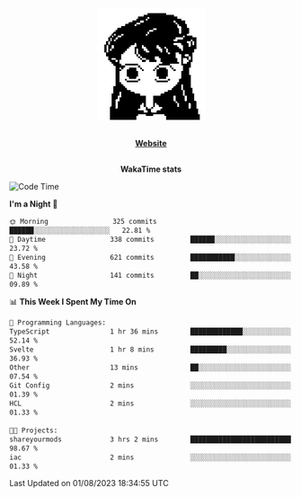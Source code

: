 ##

<p align="center">
  <img src="./person.gif" />
</p>

##

<div align="center">
  <p>
    <strong>
    <a href='https://domm.me'>Website</a>
    </strong>
  </p>
</div>

##

<div align="center">
  <p>
    <strong>
    WakaTime stats
    </strong>
  </p>
</div>

<!--START_SECTION:waka-->
![Code Time](http://img.shields.io/badge/Code%20Time-102%20hrs%2025%20mins-blue)

**I'm a Night 🦉** 

```text
🌞 Morning                325 commits         ██████░░░░░░░░░░░░░░░░░░░   22.81 % 
🌆 Daytime                338 commits         ██████░░░░░░░░░░░░░░░░░░░   23.72 % 
🌃 Evening                621 commits         ███████████░░░░░░░░░░░░░░   43.58 % 
🌙 Night                  141 commits         ██░░░░░░░░░░░░░░░░░░░░░░░   09.89 % 
```


📊 **This Week I Spent My Time On** 

```text
💬 Programming Languages: 
TypeScript               1 hr 36 mins        █████████████░░░░░░░░░░░░   52.14 % 
Svelte                   1 hr 8 mins         █████████░░░░░░░░░░░░░░░░   36.93 % 
Other                    13 mins             ██░░░░░░░░░░░░░░░░░░░░░░░   07.54 % 
Git Config               2 mins              ░░░░░░░░░░░░░░░░░░░░░░░░░   01.39 % 
HCL                      2 mins              ░░░░░░░░░░░░░░░░░░░░░░░░░   01.33 % 

🐱‍💻 Projects: 
shareyourmods            3 hrs 2 mins        █████████████████████████   98.67 % 
iac                      2 mins              ░░░░░░░░░░░░░░░░░░░░░░░░░   01.33 % 
```


 Last Updated on 01/08/2023 18:34:55 UTC
<!--END_SECTION:waka-->

